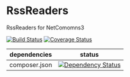 RssReaders
=======

RssReaders for NetComomns3

[![Build Status](https://api.travis-ci.org/NetCommons3/RssReaders.png?branch=master)](https://travis-ci.org/NetCommons3/RssReaders)
[![Coverage Status](http://coveralls.io/repos/NetCommons3/RssReaders/badge.png?branch=master)](http://coveralls.io/r/NetCommons3/RssReaders?branch=master)

| dependencies | status |
| ------------ | ------ |
| composer.json | [![Dependency Status](https://www.versioneye.com/user/projects/53df214081a7ff3094000015/badge.png)](https://www.versioneye.com/user/projects/53df214081a7ff3094000015) |
